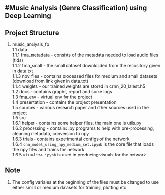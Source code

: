 #Music Analysis (Genre Classification) using Deep Learning
----------------------------------------------------------------------------------------------------------------------------

## Project Structure

1. music_analysis_fp <br />
    1.1 data <br />
        1.1.1 fma_metadata - consists of the metadata needed to load audio files (tids) <br />
        1.1.2 fma_small - the small dataset downloaded from the repository given in data.txt <br />
        1.1.3 npy_files - contains processed files for medium and small datasets (download from link given in data.txt) <br />
        1.1.4 weights - our trained weights are stored in crnn_20_latest.h5 <br />
    1.2 docs - contains graphs, report and some logs <br />
    1.3 fma_env - virtual env for the project <br />
    1.4 presentation - contains the project presentation <br />
    1.5 sources - various research paper and other sources used in the project <br />
    1.6 src <br />
        1.6.1 helper - contains some helper files, the main one is utils.py <br />
        1.6.2 processing - contains .py programs to help with pre-processing, cleaning metadata, conversion to npy <br />
        1.6.3 trials - contains experimental configs of the network <br />
        1.6.4 `cnn_model_using_npy_medium_set.ipynb` is the core file that loads the npy files and trains the network <br />
        1.6.5 `visualize.ipynb` is used in producing visuals for the network <br />
        
## Note
1. The config variales at the beginning of the files must be changed to use either small or medium datasets for training, plotting etc
